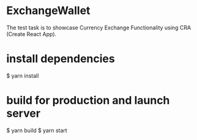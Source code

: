 # ExchangeWallet
The test task is to showcase Currency Exchange Functionality using CRA (Create React App).

# install dependencies
$ yarn install

# build for production and launch server
$ yarn build
$ yarn start

